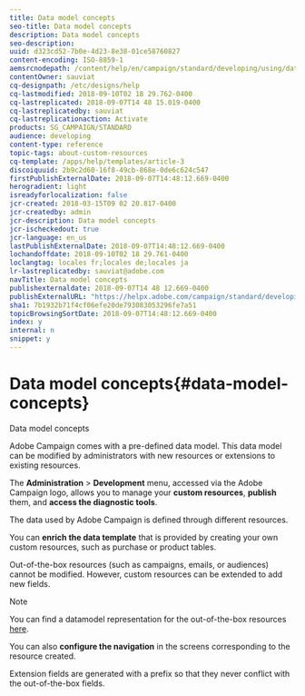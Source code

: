 ```yaml
---
title: Data model concepts
seo-title: Data model concepts
description: Data model concepts
seo-description: 
uuid: d323cd52-7b0e-4d23-8e38-01ce58760827
content-encoding: ISO-8859-1
aemsrcnodepath: /content/help/en/campaign/standard/developing/using/data-model-concepts
contentOwner: sauviat
cq-designpath: /etc/designs/help
cq-lastmodified: 2018-09-10T02 18 29.762-0400
cq-lastreplicated: 2018-09-07T14 48 15.019-0400
cq-lastreplicatedby: sauviat
cq-lastreplicationaction: Activate
products: SG_CAMPAIGN/STANDARD
audience: developing
content-type: reference
topic-tags: about-custom-resources
cq-template: /apps/help/templates/article-3
discoiquuid: 2b9c2d60-16f8-49cb-868e-0de6c624c547
firstPublishExternalDate: 2018-09-07T14:48:12.669-0400
herogradient: light
isreadyforlocalization: false
jcr-created: 2018-03-15T09 02 20.817-0400
jcr-createdby: admin
jcr-description: Data model concepts
jcr-ischeckedout: true
jcr-language: en_us
lastPublishExternalDate: 2018-09-07T14:48:12.669-0400
lochandoffdate: 2018-09-10T02 18 29.761-0400
loclangtag: locales fr;locales de;locales ja
lr-lastreplicatedby: sauviat@adobe.com
navTitle: Data model concepts
publishexternaldate: 2018-09-07T14 48 12.669-0400
publishExternalURL: "https://helpx.adobe.com/campaign/standard/developing/using/data-model-concepts.html"
sha1: 7b1932b71f4cf06efe20de793083053296fe7a51
topicBrowsingSortDate: 2018-09-07T14:48:12.669-0400
index: y
internal: n
snippet: y
---
```


# Data model concepts{#data-model-concepts}

Data model concepts

Adobe Campaign comes with a pre-defined data model. This data model can be modified by administrators with new resources or extensions to existing resources.

The **Administration** > **Development** menu, accessed via the Adobe Campaign logo, allows you to manage your **custom resources**, **publish** them, and **access the diagnostic tools**.

The data used by Adobe Campaign is defined through different resources.

You can **enrich the data template** that is provided by creating your own custom resources, such as purchase or product tables.

Out-of-the-box resources (such as campaigns, emails, or audiences) cannot be modified. However, custom resources can be extended to add new fields.

>[!NOTE]
>
>You can find a datamodel representation for the out-of-the-box resources [here](https://docs.campaign.adobe.com/doc/standard/en/datamodel/datamodel.html).

You can also **configure the navigation** in the screens corresponding to the resource created.

Extension fields are generated with a prefix so that they never conflict with the out-of-the-box fields.

